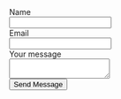 ﻿<form action="https://www.enformed.io/j6iknxot" method="POST" >



<div class="form-group">
<div>  <label>Name</label>
</div>
<div>  <input name="name" type="text" class="form-control"/></div>
</div>
<div class="form-group">
  <div><label>Email</label></div>
  <div><input name="email" type="text" class="form-control"/></div>
</div>

<input type="hidden" name="*redirect" value="http://www.westbaykayak.co.uk/thanks" />
  

<div class="form-group">
  <div><label>Your message</label></div>
  <div><textarea name="message" type="text" class="form-control" ></textarea></div>
</div>
<div><input type="submit"  value="Send Message" />    </div>
</form>       
